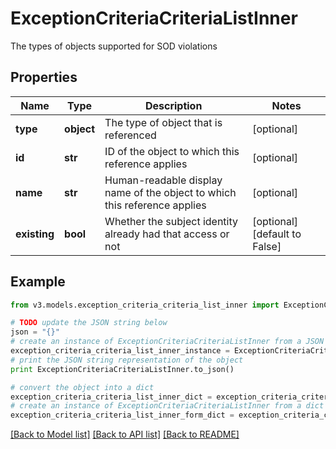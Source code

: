 # ExceptionCriteriaCriteriaListInner

The types of objects supported for SOD violations

## Properties
Name | Type | Description | Notes
------------ | ------------- | ------------- | -------------
**type** | **object** | The type of object that is referenced | [optional] 
**id** | **str** | ID of the object to which this reference applies | [optional] 
**name** | **str** | Human-readable display name of the object to which this reference applies | [optional] 
**existing** | **bool** | Whether the subject identity already had that access or not | [optional] [default to False]

## Example

```python
from v3.models.exception_criteria_criteria_list_inner import ExceptionCriteriaCriteriaListInner

# TODO update the JSON string below
json = "{}"
# create an instance of ExceptionCriteriaCriteriaListInner from a JSON string
exception_criteria_criteria_list_inner_instance = ExceptionCriteriaCriteriaListInner.from_json(json)
# print the JSON string representation of the object
print ExceptionCriteriaCriteriaListInner.to_json()

# convert the object into a dict
exception_criteria_criteria_list_inner_dict = exception_criteria_criteria_list_inner_instance.to_dict()
# create an instance of ExceptionCriteriaCriteriaListInner from a dict
exception_criteria_criteria_list_inner_form_dict = exception_criteria_criteria_list_inner.from_dict(exception_criteria_criteria_list_inner_dict)
```
[[Back to Model list]](../README.md#documentation-for-models) [[Back to API list]](../README.md#documentation-for-api-endpoints) [[Back to README]](../README.md)


